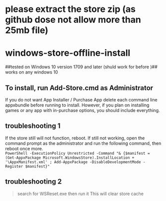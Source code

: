 # please extract the store zip (as github dose not allow more than 25mb file)
# windows-store-offline-install
##tested on Windows 10 version 1709 and later (shuld work for before )##
works on any windows 10 
## To install, run Add-Store.cmd as Administrator  
If you do not want App Installer / Purchase App  delete each command line appxbundle before running to install. However, if you plan on installing games or any app with in-purchase options, you should include everything.  
## troubleshooting 1
If the store still will not function, reboot. If still not working, open the command prompt as the administrator and run the following command, then reboot once more.  
```PowerShell -ExecutionPolicy Unrestricted -Command "& {$manifest = (Get-AppxPackage Microsoft.WindowsStore).InstallLocation + '\AppxManifest.xml' ; Add-AppxPackage -DisableDevelopmentMode -Register $manifest}"```    
## troubleshooting 2
> search for
 WSReset.exe  then run it
This will clear store cache
